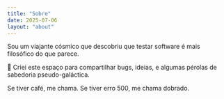 ```yaml
---
title: "Sobre"
date: 2025-07-06
layout: "about"
---
```


Sou um viajante cósmico que descobriu que testar software é mais filosófico do que parece.

🧪 Criei este espaço para compartilhar bugs, ideias, e algumas pérolas de sabedoria pseudo-galáctica.

Se tiver café, me chama. Se tiver erro 500, me chama dobrado.
